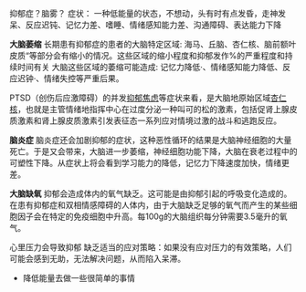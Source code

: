 抑郁症？脑雾？
症状： 一种低能量的状态，不想动，头有时有点发昏，走神发呆、反应迟钝、记忆力差、嗜睡、情绪感知能力差、沟通障碍、表达能力下降
 
**大脑萎缩**
长期患有抑郁症的患者的大脑特定区域: 海马、丘脑、杏仁核、脑前额叶皮质“等部分会有缩小的情况。这些区域的缩小程度和抑郁发作%的严重程度和持续时间有关
大脑这些区域的萎缩可能造成: 记忆力降低·、情绪感知能力降低、反应迟钟·、情绪失控等严重后果。


PTSD（创伤后应激障碍）的并发[抑郁焦虑](https://www.zhihu.com/search?q=%E6%8A%91%E9%83%81%E7%84%A6%E8%99%91&search_source=Entity&hybrid_search_source=Entity&hybrid_search_extra=%7B%22sourceType%22%3A%22answer%22%2C%22sourceId%22%3A%221464445243%22%7D)等症状来看，是大脑地原始区域[杏仁核](https://www.zhihu.com/search?q=%E6%9D%8F%E4%BB%81%E6%A0%B8&search_source=Entity&hybrid_search_source=Entity&hybrid_search_extra=%7B%22sourceType%22%3A%22answer%22%2C%22sourceId%22%3A%221464445243%22%7D)，也就是主管情绪地指挥中心在过度分泌一种叫可的松的激素，包括促肾上腺皮质激素和肾上腺皮质激素引发表征态一系列应对情境过激的战斗和逃跑反应。

**脑炎症**
脑炎症还会加剧抑郁的症状，这种恶性循环的结果是大脑神经细胞的大量死亡。于是又会带来，大脑进一步萎缩，神经细胞功能下降，大脑在衰老过程中的可塑性下降。从症状上将会看到学习能力的降低，记忆力下降速度加快，情绪更差。

**大脑缺氧**
抑郁会造成体内的氧气缺乏。这可能是由抑郁引起的呼吸变化造成的。在患有抑郁症和双相情感障碍的人体内，由于大脑缺乏足够的氧气而产生的某些细胞因子会在特定的免疫细胞中升高。每100g的大脑组织每分钟需要3.5毫升的氧气。

心里压力会导致抑郁
缺乏适当的应对策略：如果没有应对压力的有效策略，人们可能会感到无助，无法解决问题，从而陷入呆滞。
- 降低能量去做一些很简单的事情